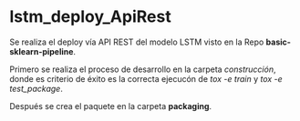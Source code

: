 # lstm_deploy_ApiRest
Se realiza el deploy vía API REST del modelo LSTM visto en la Repo **basic-sklearn-pipeline**.

Primero se realiza el proceso de desarrollo en la carpeta *construcción*, donde es criterio de éxito es la correcta ejecucón de *tox -e train* y *tox -e test_package*.

Después se crea el paquete en la carpeta **packaging**. 
